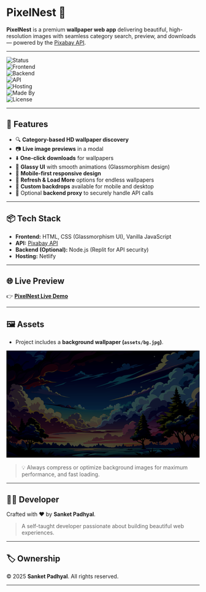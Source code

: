 # **PixelNest 🌱**  

**PixelNest** is a premium **wallpaper web app** delivering beautiful, high-resolution images with seamless category search, preview, and downloads — powered by the [Pixabay API](https://pixabay.com/api/docs/).  

---

![Status](https://img.shields.io/badge/Status-Active-brightgreen)  
![Frontend](https://img.shields.io/badge/Frontend-HTML%20%7C%20CSS%20%7C%20JavaScript-orange)  
![Backend](https://img.shields.io/badge/Backend-Node.js%20%7C%20Replit-red)  
![API](https://img.shields.io/badge/API-Pixabay-blue)  
![Hosting](https://img.shields.io/badge/Hosting-Netlify-purple)  
![Made By](https://img.shields.io/badge/Made%20By-Sanket%20Padhyal-blue)  
![License](https://img.shields.io/badge/License-MIT-green)  

---

## 🚀 Features  

- 🔍 **Category-based HD wallpaper discovery**  
- 📷 **Live image previews** in a modal  
- ⬇️ **One-click downloads** for wallpapers  
- 🧊 **Glassy UI** with smooth animations (Glassmorphism design)  
- 📱 **Mobile-first responsive design**  
- 🔁 **Refresh & Load More** options for endless wallpapers  
- 🎨 **Custom backdrops** available for mobile and desktop  
- 🔐 Optional **backend proxy** to securely handle API calls  

---

## 📦 Tech Stack  

- **Frontend:** HTML, CSS (Glassmorphism UI), Vanilla JavaScript  
- **API:** [Pixabay API](https://pixabay.com/api/docs/)  
- **Backend (Optional):** Node.js (Replit for API security)  
- **Hosting:** Netlify  

---

## 🌐 Live Preview  

👉 **[PixelNest Live Demo](https://pixelnestt.netlify.app)**  

---

## 🖼️ Assets  

- Project includes a **background wallpaper (`assets/bg.jpg`)**.  

![Background Image](assets/EDULINER.png)  

> 💡 Always compress or optimize background images for maximum performance, and fast loading.

---

## 👨‍💻 Developer  

Crafted with ❤️ by **Sanket Padhyal**.  
> A self-taught developer passionate about building beautiful web experiences.  

---

## 🏷️ Ownership  

© 2025 **Sanket Padhyal**. All rights reserved.  

---
